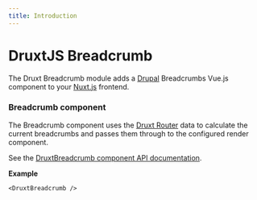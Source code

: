 ```yaml
---
title: Introduction
---
```


# DruxtJS Breadcrumb

The Druxt Breadcrumb module adds a [Drupal](https://drupal.org) Breadcrumbs Vue.js component to your [Nuxt.js](https://nuxtjs.org) frontend.


### Breadcrumb component

The Breadcrumb component uses the [Druxt Router](https://router.druxtjs.org) data to calculate the current breadcrumbs and passes them through to the configured render component.

See the [DruxtBreadcrumb component API documentation](../api/components/DruxtBreadcrumb).


**Example**

```vue
<DruxtBreadcrumb />
```
